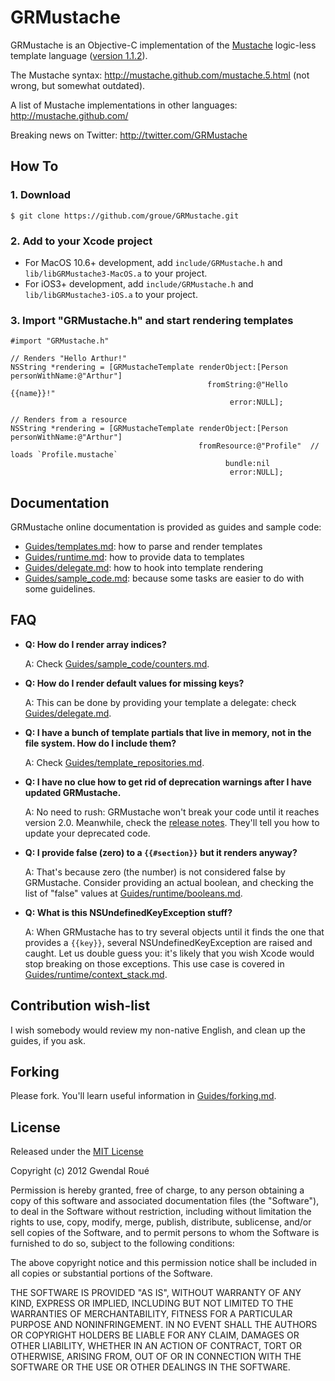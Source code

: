 GRMustache
==========

GRMustache is an Objective-C implementation of the [Mustache](http://mustache.github.com/) logic-less template language ([version 1.1.2](https://github.com/mustache/spec)).

The Mustache syntax: http://mustache.github.com/mustache.5.html (not wrong, but somewhat outdated).

A list of Mustache implementations in other languages: http://mustache.github.com/

Breaking news on Twitter: http://twitter.com/GRMustache


How To
------

### 1. Download

    $ git clone https://github.com/groue/GRMustache.git

### 2. Add to your Xcode project

- For MacOS 10.6+ development, add `include/GRMustache.h` and `lib/libGRMustache3-MacOS.a` to your project.
- For iOS3+ development, add `include/GRMustache.h` and `lib/libGRMustache3-iOS.a` to your project.

### 3. Import "GRMustache.h" and start rendering templates

```objc
#import "GRMustache.h"

// Renders "Hello Arthur!"
NSString *rendering = [GRMustacheTemplate renderObject:[Person personWithName:@"Arthur"]
                                            fromString:@"Hello {{name}}!"
                                                 error:NULL];

// Renders from a resource
NSString *rendering = [GRMustacheTemplate renderObject:[Person personWithName:@"Arthur"]
                                          fromResource:@"Profile"  // loads `Profile.mustache`
                                                bundle:nil
                                                 error:NULL];
```

Documentation
-------------

GRMustache online documentation is provided as guides and sample code:

- [Guides/templates.md](GRMustache/blob/master/Guides/templates.md): how to parse and render templates
- [Guides/runtime.md](GRMustache/blob/master/Guides/runtime.md): how to provide data to templates
- [Guides/delegate.md](GRMustache/blob/master/Guides/delegate.md): how to hook into template rendering
- [Guides/sample_code.md](GRMustache/blob/master/Guides/sample_code.md): because some tasks are easier to do with some guidelines.


FAQ
---

- **Q: How do I render array indices?**
    
    A: Check [Guides/sample_code/counters.md](GRMustache/blob/master/Guides/sample_code/counters.md).

- **Q: How do I render default values for missing keys?**

    A: This can be done by providing your template a delegate: check [Guides/delegate.md](GRMustache/blob/master/Guides/delegate.md).

- **Q: I have a bunch of template partials that live in memory, not in the file system. How do I include them?**
    
    A: Check [Guides/template_repositories.md](GRMustache/blob/master/Guides/template_repositories.md).

- **Q: I have no clue how to get rid of deprecation warnings after I have updated GRMustache.**
    
    A: No need to rush: GRMustache won't break your code until it reaches version 2.0. Meanwhile, check the [release notes](GRMustache/blob/master/RELEASE_NOTES.md). They'll tell you how to update your deprecated code.

- **Q: I provide false (zero) to a `{{#section}}` but it renders anyway?**
    
    A: That's because zero (the number) is not considered false by GRMustache. Consider providing an actual boolean, and checking the list of "false" values at [Guides/runtime/booleans.md](GRMustache/blob/master/Guides/runtime/booleans.md).

- **Q: What is this NSUndefinedKeyException stuff?**

    A: When GRMustache has to try several objects until it finds the one that provides a `{{key}}`, several NSUndefinedKeyException are raised and caught. Let us double guess you: it's likely that you wish Xcode would stop breaking on those exceptions. This use case is covered in [Guides/runtime/context_stack.md](GRMustache/blob/master/Guides/runtime/context_stack.md).


Contribution wish-list
----------------------

I wish somebody would review my non-native English, and clean up the guides, if you ask.


Forking
-------

Please fork. You'll learn useful information in [Guides/forking.md](GRMustache/blob/master/Guides/forking.md).


License
-------

Released under the [MIT License](http://en.wikipedia.org/wiki/MIT_License)

Copyright (c) 2012 Gwendal Roué

Permission is hereby granted, free of charge, to any person obtaining a copy of this software and associated documentation files (the "Software"), to deal in the Software without restriction, including without limitation the rights to use, copy, modify, merge, publish, distribute, sublicense, and/or sell copies of the Software, and to permit persons to whom the Software is furnished to do so, subject to the following conditions:

The above copyright notice and this permission notice shall be included in all copies or substantial portions of the Software.

THE SOFTWARE IS PROVIDED "AS IS", WITHOUT WARRANTY OF ANY KIND, EXPRESS OR IMPLIED, INCLUDING BUT NOT LIMITED TO THE WARRANTIES OF MERCHANTABILITY, FITNESS FOR A PARTICULAR PURPOSE AND NONINFRINGEMENT. IN NO EVENT SHALL THE AUTHORS OR COPYRIGHT HOLDERS BE LIABLE FOR ANY CLAIM, DAMAGES OR OTHER LIABILITY, WHETHER IN AN ACTION OF CONTRACT, TORT OR OTHERWISE, ARISING FROM, OUT OF OR IN CONNECTION WITH THE SOFTWARE OR THE USE OR OTHER DEALINGS IN THE SOFTWARE.

